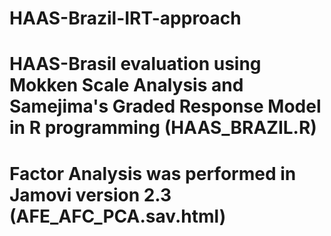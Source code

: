 # HAAS-Brazil-IRT-approach
# HAAS-Brasil evaluation using Mokken Scale Analysis and Samejima's Graded Response Model in R programming (HAAS_BRAZIL.R)
# Factor Analysis was performed in Jamovi version 2.3 (AFE_AFC_PCA.sav.html)

